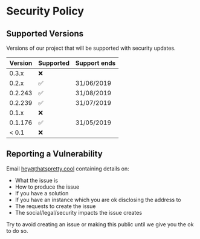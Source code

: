 # Security Policy

## Supported Versions

Versions of our project that will be supported with security updates.

| Version | Supported          | Support ends |
| ------- | ------------------ | ------------ |
| 0.3.x   | :x:                |              |
| 0.2.x   | :white_check_mark: | 31/06/2019   |
| 0.2.243 | :white_check_mark: | 31/08/2019   |
| 0.2.239 | :white_check_mark: | 31/07/2019   |
| 0.1.x   | :x:                |              |
| 0.1.176 | :white_check_mark: | 31/05/2019   |
| < 0.1   | :x:                |              |

## Reporting a Vulnerability

Email [hey@thatspretty.cool](mailto:hey@thatspretty.cool) containing details on:
- What the issue is
- How to produce the issue
- If you have a solution
- If you have an instance which you are ok disclosing the address to
- The requests to create the issue
- The social/legal/security impacts the issue creates

Try to avoid creating an issue or making this public until we give you the ok to do so.
